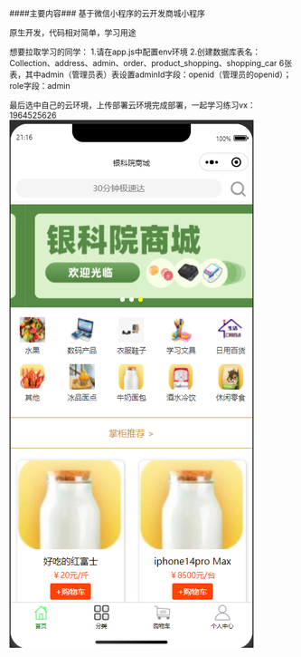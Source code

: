 ####主要内容###
基于微信小程序的云开发商城小程序

原生开发，代码相对简单，学习用途

想要拉取学习的同学：
1.请在app.js中配置env环境
2.创建数据库表名：Collection、address、admin、order、product_shopping、shopping_car 6张表，其中admin（管理员表）表设置adminId字段：openid（管理员的openid）；role字段：admin

最后选中自己的云环境，上传部署云环境完成部署，一起学习练习vx：1964525626
![image](https://github.com/Maruiqiang/Maruiqiang.github.io/blob/main/%E5%BE%AE%E4%BF%A1%E5%9B%BE%E7%89%87_20230414212141.png)
